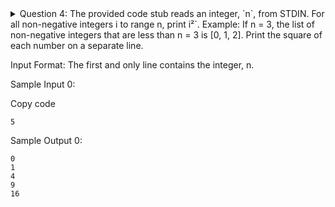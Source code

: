 <details> <summary>
    Question 4: The provided code stub reads an integer, `n`, from STDIN. For all non-negative integers i to range n, print i²`.
Example: If n = 3, the list of non-negative integers that are less than n = 3 is [0, 1, 2]. Print the square of each number on a separate line.

Input Format: The first and only line contains the integer, n.

Sample Input 0:

Copy code
```
5
```
Sample Output 0:

```
0
1
4
9
16
```
</summary>
Answer:
```python
if __name__ == '__main__':
    n = int(input())
    for i in range(n):
        print(i * i)
        
if __name__ == '__main__':
    n = int(input())
    for i in range(n):
        print(i * 2)
```
</details>
